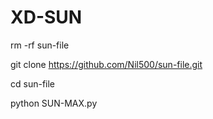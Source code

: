 # XD-SUN
rm -rf sun-file

git clone https://github.com/Nil500/sun-file.git

cd sun-file

python SUN-MAX.py
